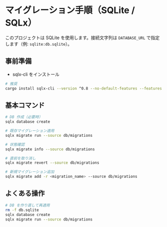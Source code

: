 # マイグレーション手順（SQLite / SQLx）

このプロジェクトは SQLite を使用します。接続文字列は `DATABASE_URL` で指定します（例: `sqlite:db.sqlite`）。

## 事前準備
- sqlx-cli をインストール

```bash
# 推奨
cargo install sqlx-cli --version ^0.8 --no-default-features --features sqlite
```

## 基本コマンド

```bash
# DB 作成（必要時）
sqlx database create

# 既存マイグレーション適用
sqlx migrate run --source db/migrations

# 状態確認
sqlx migrate info --source db/migrations

# 直前を取り消し
sqlx migrate revert --source db/migrations

# 新規マイグレーション追加
sqlx migrate add -r <migration_name> --source db/migrations
```

## よくある操作

```bash
# DB を作り直して再適用
rm -f db.sqlite
sqlx database create
sqlx migrate run --source db/migrations
```
